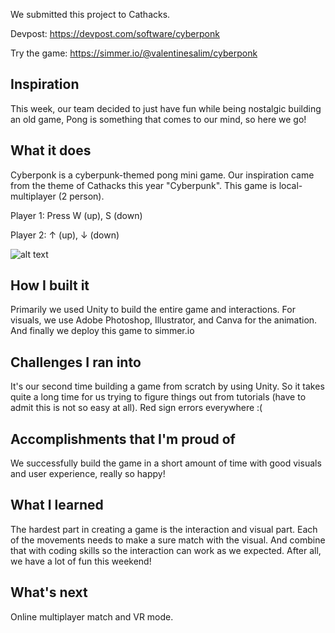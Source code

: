 We submitted this project to Cathacks.

Devpost: https://devpost.com/software/cyberponk

Try the game: https://simmer.io/@valentinesalim/cyberponk

## Inspiration
This week, our team decided to just have fun while being nostalgic building an old game, Pong is something that comes to our mind, so here we go!

## What it does
Cyberponk is a cyberpunk-themed pong mini game. Our inspiration came from the theme of Cathacks this year "Cyberpunk". This game is local-multiplayer (2 person). 

Player 1: Press W (up), S (down)

Player 2: ↑ (up), ↓ (down)

![alt text](https://res.cloudinary.com/valentinesalim/image/upload/v1618733057/minigames-gif_shi5fq.gif)

## How I built it
Primarily we used Unity to build the entire game and interactions. For visuals, we use Adobe Photoshop, Illustrator, and Canva for the animation. And finally we deploy this game to simmer.io

## Challenges I ran into
It's our second time building a game from scratch by using Unity. So it takes quite a long time for us trying to figure things out from tutorials (have to admit this is not so easy at all). Red sign errors everywhere :(

## Accomplishments that I'm proud of
We successfully build the game in a short amount of time with good visuals and user experience, really so happy!

## What I learned
The hardest part in creating a game is the interaction and visual part. Each of the movements needs to make a sure match with the visual. And combine that with coding skills so the interaction can work as we expected. After all, we have a lot of fun this weekend!

## What's next
Online multiplayer match and VR mode.

